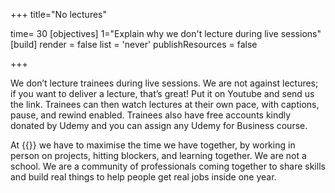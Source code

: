 +++
title="No lectures"

time= 30
[objectives]
    1="Explain why we don't lecture during live sessions"
[build]
  render = false
  list = 'never'
  publishResources = false

+++

We don’t lecture trainees during live sessions. We are not against lectures; if you want to deliver a lecture, that’s great! Put it on Youtube and send us the link. Trainees can then watch lectures at their own pace, with captions, pause, and rewind enabled. Trainees also have free accounts kindly donated by Udemy and you can assign any Udemy for Business course.

At {{<our-name>}} we have to maximise the time we have together, by working in person on projects, hitting blockers, and learning together. We are not a school. We are a community of professionals coming together to share skills and build real things to help people get real jobs inside one year.
